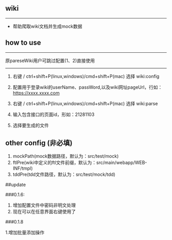 ## wiki

---

- 帮助爬取wiki文档并生成mock数据

## how to use

---

原pareseWiki用户可跳过配置(1、2)直接使用

---


1. 右键 / ctrl+shift+P(linux,windows)/cmd+shift+P(mac) 选择 wiki:config

2. 配置用于登录wiki的userName、passWord,以及wiki网址pageUrl，行如：https://xxxx.xxxx.com

3. 右键 / ctrl+shift+P(linux,windows)/cmd+shift+P(mac) 选择 wiki:parse

4. 输入包含接口的页面id，形如：21281103

5. 选择要生成的文件


## other config (非必填)

1. mockPath(mock数据路径，默认为：src/test/mock)
2. ftlPre(wiki中定义的ftl文件前缀，默认为：src/main/webapp/WEB-INF/tmpl)
3. tddPre(tdd文件路径，默认为：src/test/mock/tdd)
    

##update

###0.1.6: 

1. 增加配置文件中密码非明文处理
2. 现在可以在任意界面右键使用了

###0.1.8

1.增加批量添加操作

